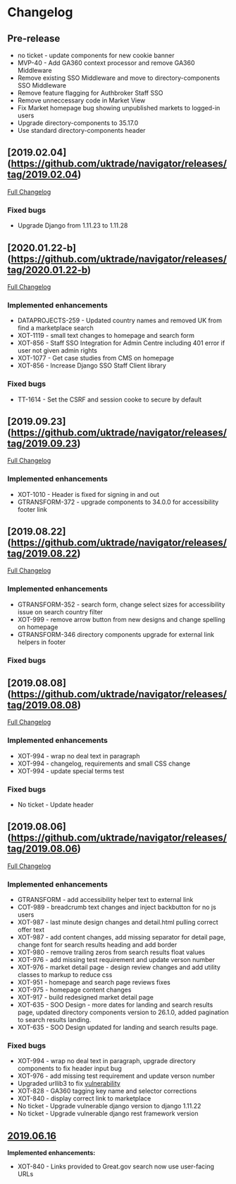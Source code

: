 # Changelog

## Pre-release
- no ticket - update components for new cookie banner
- MVP-40 - Add GA360 context processor and remove GA360 Middleware
- Remove existing SSO Middleware and move to directory-components SSO Middleware
- Remove feature flagging for Authbroker Staff SSO
- Remove unneccessary code in Market View
- Fix Market homepage bug showing unpublished markets to logged-in users
- Upgrade directory-components to 35.17.0
- Use standard directory-components header


## [2019.02.04] (https://github.com/uktrade/navigator/releases/tag/2019.02.04)
[Full Changelog](https://github.com/uktrade/navigator/compare/2020.01.22-b...2019.02.04)

### Fixed bugs
- Upgrade Django from 1.11.23 to 1.11.28

## [2020.01.22-b] (https://github.com/uktrade/navigator/releases/tag/2020.01.22-b)
[Full Changelog](https://github.com/uktrade/navigator/compare/2019.09.23...2020.01.22-b)

### Implemented enhancements
- DATAPROJECTS-259 - Updated country names and removed UK from find a marketplace search
- XOT-1119 - small text changes to homepage and search form
- XOT-856 - Staff SSO Integration for Admin Centre including 401 error if user not given admin rights
- XOT-1077 - Get case studies from CMS on homepage
- XOT-856 - Increase Django SSO Staff Client library

### Fixed bugs
 - TT-1614 - Set the CSRF and session cooke to secure by default

## [2019.09.23] (https://github.com/uktrade/navigator/releases/tag/2019.09.23)
[Full Changelog](https://github.com/uktrade/navigator/compare/2019.08.22...2019.09.23)

### Implemented enhancements
- XOT-1010 - Header is fixed for signing in and out
- GTRANSFORM-372 - upgrade components to 34.0.0 for accessibility footer link


## [2019.08.22] (https://github.com/uktrade/navigator/releases/tag/2019.08.22)
[Full Changelog](https://github.com/uktrade/navigator/compare/2019.08.08...2019.08.22)

### Implemented enhancements
- GTRANSFORM-352 - search form, change select sizes for accessibility issue on search country filter
- XOT-999 - remove arrow button from new designs and change spelling on homepage
- GTRANSFORM-346 directory components upgrade for external link helpers in footer

### Fixed bugs


## [2019.08.08] (https://github.com/uktrade/navigator/releases/tag/2019.08.08)
[Full Changelog](https://github.com/uktrade/navigator/compare/2019.08.06...2019.08.08)

### Implemented enhancements
- XOT-994 - wrap no deal text in paragraph
- XOT-994 - changelog, requirements and small CSS change
- XOT-994 - update special terms test

### Fixed bugs
- No ticket - Update header


## [2019.08.06] (https://github.com/uktrade/navigator/releases/tag/2019.08.06)
[Full Changelog](https://github.com/uktrade/navigator/compare/cba35dba000639efa336db8904bc7e5331feef0f..2019.08.06)

### Implemented enhancements
- GTRANSFORM - add accessibility helper text to external link
- COT-989 - breadcrumb text changes and inject backbutton for no js users
- XOT-987 - last minute design changes and detail.html pulling correct offer text
- XOT-987 - add content changes, add missing separator for detail page, change font for search results heading and add border
- XOT-980 - remove trailing zeros from search results float values
- XOT-976 - add missing test requirement and update verson number
- XOT-976 - market detail page - design review changes and add utility classes to markup to reduce css
- XOT-951 - homepage and search page reviews fixes
- XOT-975 - homepage content changes
- XOT-917 - build redesigned market detail page
- XOT-635 - SOO Design - more dates  for landing and search results page, updated directory components version to 26.1.0, added pagination to search results landing.
- XOT-635 - SOO Design updated for landing and search results page.

### Fixed bugs
- XOT-994 - wrap no deal text in paragraph, upgrade directory components to fix header input bug
- XOT-976 - add missing test requirement and update verson number
- Upgraded urllib3 to fix [vulnerability](https://nvd.nist.gov/vuln/detail/CVE-2019-11324)
- XOT-828 - GA360 tagging key name and selector corrections
- XOT-840 - display correct link to marketplace
- No ticket - Upgrade vulnerable django version to django 1.11.22
- No ticket - Upgrade vulnerable django rest framework version

## [2019.06.16](https://github.com/uktrade/navigator/releases/tag/2019.06.16)

**Implemented enhancements:**

- XOT-840 - Links provided to Great.gov search now use user-facing URLs
